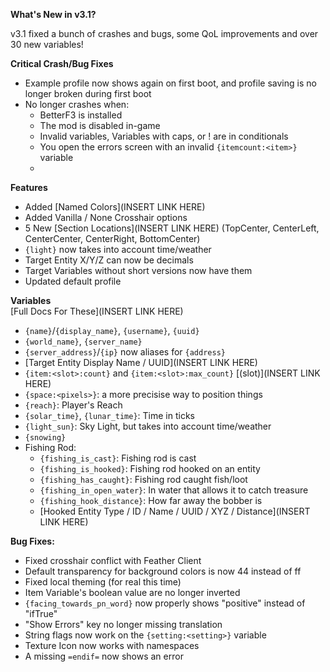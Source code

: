**What's New in v3.1?**

v3.1 fixed a bunch of crashes and bugs, some QoL improvements and over 30 new variables!
  
  
**Critical Crash/Bug Fixes**
- Example profile now shows again on first boot, and profile saving is no longer broken during first boot
- No longer crashes when:
  - BetterF3 is installed
  - The mod is disabled in-game
  - Invalid variables, Variables with caps, or ! are in conditionals
  - You open the errors screen with an invalid `{itemcount:<item>}` variable
  - 

**Features**
- Added [Named Colors](INSERT LINK HERE)
- Added Vanilla / None Crosshair options
- 5 New [Section Locations](INSERT LINK HERE) (TopCenter, CenterLeft, CenterCenter, CenterRight, BottomCenter)
- `{light}` now takes into account time/weather
- Target Entity X/Y/Z can now be decimals
- Target Variables without short versions now have them
- Updated default profile

**Variables**  
[Full Docs For These](INSERT LINK HERE)
- `{name}`/`{display_name}`, `{username}`, `{uuid}`
- `{world_name}`, `{server_name}`
- `{server_address}`/`{ip}` now aliases for `{address}`
- [Target Entity Display Name / UUID](INSERT LINK HERE)
- `{item:<slot>:count}` and `{item:<slot>:max_count}` [(slot)](INSERT LINK HERE)
- `{space:<pixels>}`: a more precisise way to position things
- `{reach}`: Player's Reach
- `{solar_time}`, `{lunar_time}`: Time in ticks
- `{light_sun}`: Sky Light, but takes into account time/weather
- `{snowing}`
- Fishing Rod:
  - `{fishing_is_cast}`: Fishing rod is cast
  - `{fishing_is_hooked}`: Fishing rod hooked on an entity
  - `{fishing_has_caught}`: Fishing rod caught fish/loot
  - `{fishing_in_open_water}`: In water that allows it to catch treasure
  - `{fishing_hook_distance}`: How far away the bobber is
  - [Hooked Entity Type / ID / Name / UUID / XYZ / Distance](INSERT LINK HERE)

**Bug Fixes:**
- Fixed crosshair conflict with Feather Client
- Default transparency for background colors is now 44 instead of ff
- Fixed local theming (for real this time)
- Item Variable's boolean value are no longer inverted
- `{facing_towards_pn_word}` now properly shows "positive" instead of "ifTrue"
- "Show Errors" key no longer missing translation
- String flags now work on the `{setting:<setting>}` variable
- Texture Icon now works with namespaces
- A missing `=endif=` now shows an error